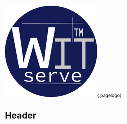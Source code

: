 ![Wit Serve](/uploads/corporate/wit-serve.png "Wit Serve"){.pagelogo}
<!-- TITLE: Wit Serve -->
<!-- SUBTITLE: A quick summary of Wit Serve -->

# Header
